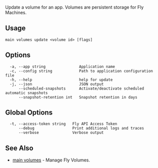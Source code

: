 Update a volume for an app. Volumes are persistent storage for
		Fly Machines.

## Usage
~~~
main volumes update <volume id> [flags]
~~~

## Options

~~~
  -a, --app string               Application name
  -c, --config string            Path to application configuration file
  -h, --help                     help for update
  -j, --json                     JSON output
      --scheduled-snapshots      Activate/deactivate scheduled automatic snapshots
      --snapshot-retention int   Snapshot retention in days
~~~

## Global Options

~~~
  -t, --access-token string   Fly API Access Token
      --debug                 Print additional logs and traces
      --verbose               Verbose output
~~~

## See Also

* [main volumes](/docs/flyctl/main-volumes/)	 - Manage Fly Volumes.

